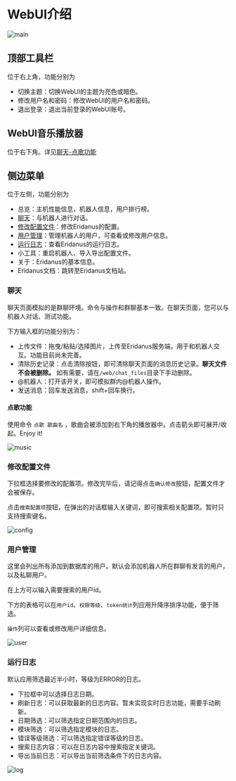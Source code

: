 # WebUI介绍

![main](/webui/main.png)
## 顶部工具栏
位于右上角，功能分别为
- 切换主题：切换WebUI的主题为亮色或暗色。
- 修改用户名和密码：修改WebUI的用户名和密码。
- 退出登录：退出当前登录的WebUI账号。
## WebUI音乐播放器
位于右下角。详见[聊天-点歌功能](#点歌功能)
## 侧边菜单
位于左侧，功能分别为
- 总览：主机性能信息，机器人信息，用户排行榜。
- [聊天](#聊天)：与机器人进行对话。
- [修改配置文件](#修改配置文件)：修改Eridanus的配置。
- [用户管理](#用户管理)：管理机器人的用户，可查看或修改用户信息。
- [运行日志](#运行日志)：查看Eridanus的运行日志。
- 小工具：重启机器人、导入导出配置文件。
- 关于：Eridanus的基本信息。
- Eridanus文档：跳转至Eridanus文档站。
### 聊天
聊天页面模拟的是群聊环境。命令与操作和群聊基本一致。在聊天页面，您可以与机器人对话、测试功能。

下方输入框的功能分别为：
- 上传文件：拖曳/粘贴/选择图片，上传至Eridanus服务端，用于和机器人交互。功能目前尚未完善。
- 清除历史记录：点击清除按钮，即可清除聊天页面的消息历史记录。**聊天文件不会被删除。** 如有需要，请在`/web/chat_files`目录下手动删除。
- @机器人：打开该开关，即可模拟群内@机器人操作。
- 发送消息：回车发送消息，shift+回车换行。
#### 点歌功能
使用命令 `点歌 歌曲名` ，歌曲会被添加到右下角的播放器中。点击箭头即可展开/收起。Enjoy it!

![music](/webui/music.png)

### 修改配置文件
下拉框选择要修改的配置项。修改完毕后，请记得点击`确认修改`按钮，配置文件才会被保存。

点击`搜索配置项`按钮，在弹出的对话框输入关键词，即可搜索相关配置项。暂时只支持搜索键名。

![config](/webui/configedit.png)
### 用户管理
这里会列出所有添加到数据库的用户。默认会添加机器人所在群聊有发言的用户，以及私聊用户。

在上方可以输入需要搜索的用户id。

下方的表格可以在`用户id`、`权限等级`、`token统计`列应用升降序排序功能，便于筛选。

`操作`列可以查看或修改用户详细信息。

![user](/webui/usermgr.png)

### 运行日志
默认应用筛选最近半小时，等级为ERROR的日志。

- 下拉框中可以选择日志日期。
- 刷新日志：可以获取最新的日志内容。暂未实现实时日志功能，需要手动刷新。
- 日期筛选：可以筛选指定日期范围内的日志。
- 模块筛选：可以筛选指定模块的日志。
- 错误等级筛选：可以筛选指定错误等级的日志。
- 搜索日志内容：可以在日志内容中搜索指定关键词。
- 导出当前日志：可以导出当前筛选条件下的日志内容。


![log](/webui/log.png)